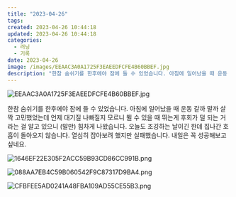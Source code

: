 ```yaml
---
title: "2023-04-26"
tags:
created: 2023-04-26 10:44:18
updated: 2023-04-26 10:44:18
categories:
  - 러닝
  - 기록
date: 2023-04-26
image: /images/EEAAC3A0A1725F3EAEEDFCFE4B60BBEF.jpg
description: "한참 숨쉬기를 한후에야 잠에 들 수 있었습니다. 아침에 일어났을 때 운동 갈까 말까 살짝 고민했었는데 언제 대기질 나빠질지 모르니 뛸 수 있을 때 뛰는게 후회가 덜 되는 거라는 걸 알고 있으니 (말만) 힘차게 나왔습니다. 오늘도 조깅하는 날이긴 한데 집나간 호흡이 돌아오지 않습니다. 열"
---
```


![EEAAC3A0A1725F3EAEEDFCFE4B60BBEF.jpg](/images/EEAAC3A0A1725F3EAEEDFCFE4B60BBEF.jpg)
 
 

한참 숨쉬기를 한후에야 잠에 들 수 있었습니다. 아침에 일어났을 때 운동 갈까 말까 살짝 고민했었는데 언제 대기질 나빠질지 모르니 뛸 수 있을 때 뛰는게 후회가 덜 되는 거라는 걸 알고 있으니 (말만) 힘차게 나왔습니다.
오늘도 조깅하는 날이긴 한데 집나간 호흡이 돌아오지 않습니다. 열심히 잡아보려 했지만 실패했습니다. 내일은 꼭 성공해보고 싶네요.

 
 ![1646EF22E305F2ACC59B93CD86CC991B.png](/images/1646EF22E305F2ACC59B93CD86CC991B.png)
 
 

 
 ![088AA7EB4C59B060542F9C87317D9BA4.png](/images/088AA7EB4C59B060542F9C87317D9BA4.png)
 
 

 
 ![CFBFEE5AD0241A48FBA109AD55CE55B3.png](/images/CFBFEE5AD0241A48FBA109AD55CE55B3.png)

